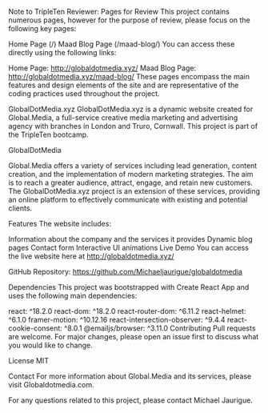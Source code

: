 Note to TripleTen Reviewer: Pages for Review
This project contains numerous pages, however for the purpose of review, please focus on the following key pages:

Home Page (/)
Maad Blog Page (/maad-blog/)
You can access these directly using the following links:

Home Page: http://globaldotmedia.xyz/
Maad Blog Page: http://globaldotmedia.xyz/maad-blog/
These pages encompass the main features and design elements of the site and are representative of the coding practices used throughout the project.

GlobalDotMedia.xyz
GlobalDotMedia.xyz is a dynamic website created for Global.Media, a full-service creative media marketing and advertising agency with branches in London and Truro, Cornwall. This project is part of the TripleTen bootcamp.

GlobalDotMedia

Global.Media offers a variety of services including lead generation, content creation, and the implementation of modern marketing strategies. The aim is to reach a greater audience, attract, engage, and retain new customers. The GlobalDotMedia.xyz project is an extension of these services, providing an online platform to effectively communicate with existing and potential clients.

Features
The website includes:

Information about the company and the services it provides
Dynamic blog pages
Contact form
Interactive UI animations
Live Demo
You can access the live website here at http://globaldotmedia.xyz/

GitHub Repository: https://github.com/Michaeljaurigue/globaldotmedia

Dependencies
This project was bootstrapped with Create React App and uses the following main dependencies:

react: ^18.2.0
react-dom: ^18.2.0
react-router-dom: ^6.11.2
react-helmet: ^6.1.0
framer-motion: ^10.12.16
react-intersection-observer: ^9.4.4
react-cookie-consent: ^8.0.1
@emailjs/browser: ^3.11.0
Contributing
Pull requests are welcome. For major changes, please open an issue first to discuss what you would like to change.

License
MIT

Contact
For more information about Global.Media and its services, please visit Globaldotmedia.com.

For any questions related to this project, please contact Michael Jaurigue.

